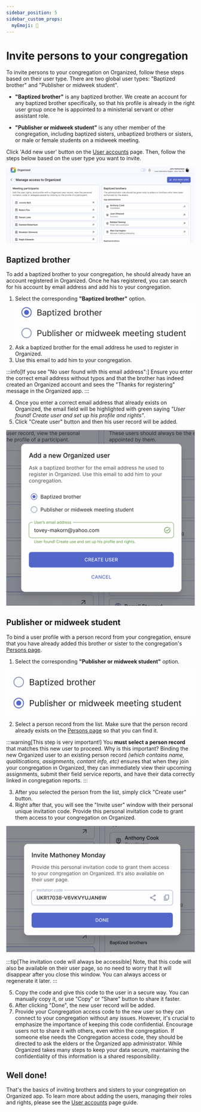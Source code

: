 ```yaml
---
sidebar_position: 5
sidebar_custom_props: 
  myEmoji: 📨
---
```


# Invite persons to your congregation

To invite persons to your congregation on Organized, follow these steps based on their user type. There are two global user types: "Baptized brother" and "Publisher or midweek student".

- **"Baptized brother"** is any baptized brother. We create an account for any baptized brother specifically, so that his profile is already in the right user group once he is appointed to a ministerial servant or other assistant role.

- **"Publisher or midweek student"** is any other member of the congregation, including baptized sisters, unbaptized brothers or sisters, or male or female students on a midweek meeting.

Click 'Add new user' button on the [User accounts](./manage-access) page. Then, follow the steps below based on the user type you want to invite.

![Add new user](./img/manage-access.png)

## Baptized brother

To add a baptized brother to your congregation, he should already have an account registered in Organized. Once he has registered, you can search for his account by email address and add his to your congregation.

1. Select the corresponding **"Baptized brother"** option.
![Publisher option](./img/brother-start.png)
2. Ask a baptized brother for the email address he used to register in Organized.
3. Use this email to add him to your congregation.

:::info[If you see "No user found with this email address":]
Ensure you enter the correct email address without typos and that the brother has indeed created an Organized account and sees the "Thanks for registering" message in the Organized app.
:::

4. Once you enter a correct email address that already exists on Organized, the email field will be highlighted with green saying _"User found! Create user and set up his profile and rights"_.
5. Click "Create user" button and then his user record will be added.

![Brother account found](./img/brother-found.png)

## Publisher or midweek student

To bind a user profile with a person record from your congregation, ensure that you have already added this brother or sister to the congregation's [Persons page](../how-to-use/persons/all-persons).

1. Select the corresponding **"Publisher or midweek student"** option.

![Publisher option](./img/publisher-start.png)

2. Select a person record from the list. Make sure that the person record already exists on the [Persons page](../how-to-use/persons/all-persons.md) so that you can find it. 

:::warning[This step is very important!]
You **must select a person record** that matches this new user to proceed. Why is this important? Binding the new Organized user to an existing person record *(which contains name, qualitications, assignments, contant info, etc)* ensures that when they join your congregation in Organized, they can immediately view their upcoming assignments, submit their field service reports, and have their data correctly linked in congregation reports.
:::

3. After you selected the person from the list, simply click "Create user" button.
4. Right after that, you will see the "Invite user" window with their personal unique invitation code. Provide this personal invitation code to grant them access to your congregation on Organized.

![Publisher invitation code](./img/publisher-invite-code.png)

:::tip[The invitation code will always be accessible]
Note, that this code will also be available on their user page, so no need to worry that it will disappear after you close this window. You can always access or regenerate it later.
:::

5. Copy the code and give this code to the user in a secure way. You can manually copy it, or use "Copy" or "Share" button to share it faster.
6. After clicking "Done", the new user record will be added.
7. Provide your Congregation access code to the new user so they can connect to your congregation without any issues. However, it's crucial to emphasize the importance of keeping this code confidential. Encourage users not to share it with others, even within the congregation. If someone else needs the Congregation access code, they should be directed to ask the elders or the Organized app administrator. While Organized takes many steps to keep your data secure, maintaining the confidentiality of this information is a shared responsibility.

## Well done!

That's the basics of inviting brothers and sisters to your congregation on Organized app. To learn more about adding the users, managing their roles and rights, please see the [User accounts](./manage-access) page guide.
